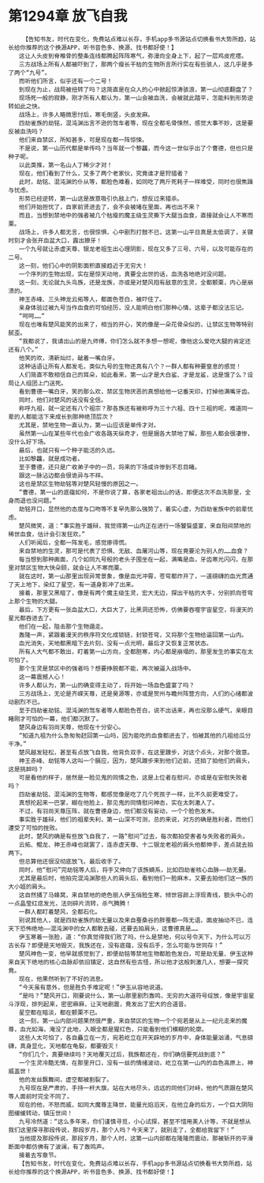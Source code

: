 # 第1294章 放飞自我
        【告知书友，时代在变化，免费站点难以长存，手机app多书源站点切换看书大势所趋，站长给你推荐的这个换源APP，听书音色多、换源、找书都好使！】
       这让人头皮到脊椎骨的整条连线都腾起阵阵寒气，弥漫向全身上下，起了一层鸡皮疙瘩。
       三方战场上所有人都被吓到了，那两个瘦长干枯的生物所言所行实在有些骇人，这几乎是多了两个“九号”。
       而听他们所言，似乎还有一个二号！
       到现在为止，战局被扭转了吗？这简直是在众人的心中掀起惊涛骇浪，第一山彻底翻盘了？
       现场死一般的寂静，刚才所有人都认为，第一山会被血洗，会被就此踏平，怎能料到形势逆转如此之快。
       战场上，许多人略微思忖后，寒毛倒竖，头皮发麻。
       四劫雀族的劫铭，混沌渊出言不逊的驾车者等，现在全都毛骨悚然，感觉大事不妙，这是要反被血洗吗？
       他们来自禁区，所知甚多，可是现在都一阵惊悚。
       不是说，第一山历代都是单传吗？当年就一个黎龘，而今这一世似乎出了个曹德，但也只是种子呢。
       以此类推，第一名山人丁稀少才对！
       现在，他们看到了什么，又多了两个老家伙，究竟谁才是狩猎者？
       此时，劫铭、混沌渊的仆从等，都脸色难看，如同吃了两斤死耗子一样难受，同时也很焦躁与忧虑。
       形势已经逆转，第一山这是故意吸引仇敌上门，想反过来猎杀。
       他们开始担忧了，自家前贤进去了，会不会被堵在里面，再也出不来？
       而且，当想到禁地中的强者被几个枯瘦的魔主级生灵撕下大腿当血食，直接就会让人不寒而栗。
       战场上，许多人都无言，也很惊惧，心中剧烈打鼓不已，这第一山平日真是太低调了，关键时刻才会张开血盆大口，露出獠牙！
       一个九号就让赤虚天尊、银龙老祖生出心理阴影，现在又多了三号、六号，以及可能存在的二号。
       这一刻，他们心中的阴影面积直接趋近于无穷大！
       一个序列的生物出现，实在是惊天动地，真要全出世的话，血洗各地绝对没问题。
       这一刻，无论就九头鸟族，还是龙族，亦或是对楚风抱有敌意的生灵，全都颤栗，内心是崩溃的。
       神王赤峰、三头神龙云拓等人，都面色苍白，被吓住了。
       亲身体验过被九号当作血食的可怕经历，没人能明白他们那种心情，这辈子都没法忘记。
       “呵呵……”
       现在也唯有楚风能笑的出来了，相当的开心，笑的像是一朵花骨朵似的，让禁区生物等特别腻歪。
       “我都说了，我请出山的是九师傅，你们怎么就不多想一想呢，像他这么爱吃大腿的肯定还还有八个。”
       他笑的欢，清新灿烂，龇着一嘴白牙。
       这种话语让所有人都发毛，类似九号的生物还真有八个？一群人都有种要窒息的感觉！
       人们简直不敢相信自己的耳朵，如此看来，第一山才是大白鲨、才是龙鲨，这是饿了么？设局让人组团上门送死。
       看到曹德一嘴白牙，笑的那么欢，禁区生物厌恶的真想给他一记番天印，打掉他满嘴牙齿。
       同时，他们对楚风的话没有全信。
       称呼九祖，就一定还有八个祖宗？那各族还有被称呼为三十六祖、四十三祖的呢，难道同一辈的人都能活下来成长到那种绝顶层次？
       尤其是，禁地生物一直认为，第一山应该是单传才对。
       虽然第一山在某些年代也会广收各路天纵奇才，但是据各大禁地了解，那些人都会很凄惨，没什么好下场。
       最后，也就只有一个种子能活的久远。
       比如黎龘，就是成功者。
       至于曹德，还只是广收弟子中的一员，将来的下场或许惨到不忍目睹。
       跟这一脉沾边都会很诡异与不祥。
       这也是禁区生物劫铭等对楚风轻慢的原因之一。
       “曹德，第一山的底蕴如何，不是你说了算，各家老祖出山的话，即便这次不血洗那里，全身而退也没问题。”
       劫铭开口，显然他的态度与口吻等不复早先那么强势了，着实心虚，为四劫雀族中的前辈忧虑。
       楚风微笑，道：“事实胜于雄辩，我觉得第一山内正在进行一场饕餮盛宴，来自阳间禁地的稀世血食，估计会引发狂欢。”
       人们听闻后，全都一阵发毛，感觉瘆得慌。
       来自禁地的生灵，那可是代表了恐惧、无敌、血屠河山等，现在竟要沦为别人的……血食？
       每当想到那种画面，几个如同九号般的老头子围坐在一起，满嘴是血，牙齿寒光闪闪，在那里对禁区生物大快朵颐，就会让人不寒而栗。
       就在这时，第一山那里出现异常景象，像是血光冲霄，苍穹都炸开了，一道磅礴的血光贯通了天上地下，染红了星空，有一道身影冲了出来。
       接着，那里又黑暗了，像是有两个魔主级生灵，宏大无边，探出干枯的大手，分别抓向苍穹上那个生物的大腿。
       最后，下方更有一张血盆大口，大巨大了，比黑洞还恐怖，仿佛要吞噬宇宙星空，将漫天的星光都吞进去了。
       他们在一起，阻击那个生物遁走。
       轰隆一声，紧跟着漫天的秩序符文化成锁链，封锁苍穹，又将那个生物给逼回第一山内。
       血光消失，天地都黑暗下去片刻，没有一点光明，最后才又恢复正常状态。
       所有人大气都不敢出，盯着第一山方向，全都胆寒，内心都是崩塌的，那里发生的事实在太可怕了。
       那个生灵是禁区中的强者吗？想要挣脱都不能，再次被逼入战场中。
       这一幕震撼人心！
       许多人都认为，第一山的确变得主动了，将开始一场血色盛宴了吗？
       三方战场上，无论是齐嵘天尊，还是昊源等，亦或是贺州与瞻州阵营方向，人们的心绪都波动剧烈不已。
       至于四劫雀劫铭、混沌渊的驾车者等人都脸色苍白，说不出话来，再也没那么硬气，亲眼目睹刚才可怕的一幕，他们都沉默了。
       楚风身边有羽尚天尊，他现在十分安心。
       “知道九祖为什么急匆匆赶回第一山吗，因为能吃的血食都进去了，怕被其他的几祖给瓜分干净。”
       楚风越发轻松，甚至有点放飞自我，他背负双手，在这里踱步，对这个点头，对那个致意。
       神王赤峰、劫铭等人这叫一个膈应，因为，楚风踱步来到他们近前，还拍了拍他们的肩头，这是挑衅吗？
       可是看他的样子，居然是一脸见鬼的同情之色，这是上位者在慰问，亦或是在安慰失败者吗？
       四劫雀劫铭、混沌渊的生物等，都感觉像是吃了几个死孩子一样，比不久前更难受了。
       真想抡起来一巴掌，糊在他脸上，那见鬼的同情慰问神态，实在太刺激人了。
       不过，有羽尚天尊压阵，就在曹德身边，他们都没有妄动，一个个脸色发木。
       事实胜于雄辩，他们的祖辈失利，第一山深不可测，总的来说，对方的确是胜利者，而他们遭受了可怕的挫败。
       此时，楚风的确是有些放飞自我了，一路“慰问”过去，每次都拍受害者与失败者的肩头。
       云拓、鲲龙、神王赤峰也就罢了，连赤虚天尊、十二银龙老祖的肩头他都伸手，差点就去拍两下。
       但总算他还很没彻底放飞，最后收手了。
       同时，他“慰问”完劫铭等人后，将手又伸向了该族嫡系，比如四劫雀核心血脉——劫无量。
       尤其是最后时，他拍完混沌渊那些人的肩头后，看到他们一脸麻木，又要去拍他们这一族的大小姐的肩头。
       这自然捅了马蜂窝，来自禁地的绝色丽人伊玉俏脸生寒，倾世容颜上浮现青线，额头中心的一点晶莹红痣发光，法则碎片流转，杀气腾腾！
       一群人都盯着楚风，全都石化。
       别说其他人，就是四劫雀族的劫无量以及来自蚕桑谷的胖蚕都一阵无语，面皮抽动不已，连天下恐怖绝地——混沌渊中的女人都敢去碰，还要去拍肩头，这曹德真是……
       伊玉寒着一张脸，道：“你真觉得我们败了吗，什么是禁地，何以号令天下，为什么可以万古长存？即便是天地毁灭，我族还在，没有底蕴，没有后手，怎么可能与世同存！”
       楚风神色一变，他早就感觉到了，即便劫铭等禁地生物都脸色发白，可是劫无量、伊玉这种来自天下绝地的核心血脉却依旧镇定，这自然有些古怪，所以他才这般刺激几人，想要一探究竟。
       现在，他果然听到了不好的消息。
       “今天虽有意外，但是胜负手难定呢！”伊玉从容地说道。
       “是吗？”楚风开口，刚要说什么，第一山那里剧烈轰鸣，无穷的大道符号绽放，像是宇宙星斗浮现，排列起来，密密麻麻，让天地剧震，竟发出了宏大的合道音。
       星空都在暗淡，都在颤栗不已。
       这一刻，第一山内部问题果然很严重，来自禁区的生物一个个宛若是从上一纪元走来的魔尊，血光如海，淹没了此地，入眼全都是猩红色，只能看到他们模糊的轮廓。
       这些人太可怕了，各自矗立在一方，宛若屹立在开天辟地的岁月中，身体能量汹涌，气息磅礴，真身显化，天地都在龟裂，都要毁灭！
       “你们几个，真要继续吗？天地覆灭过后，我族都还在，你们确信要死战到底？”
       一个生灵冷酷无情，在那里开口，没有一丝的情绪波动，屹立在第一山内的血色高原上，神威盖世！
       他的发丝飘舞间，虚空都被割裂了。
       九号现在是严肃的，手持一杆大旗，站在大地尽头，远远的同他们对峙，他的气质跟在楚风等人面前时完全不同了。
       现在的他，不怒而威，如同大魔尊主降世，能量光焰滔天，在他立身的后方，一个巨大阴阳图缓缓转动，镇压世间！
       九号冷然道：“这么多年来，你们谨慎寻觅，小心试探，甚至不惜用美人计等，不就是想从我们这里探寻那段传说，那段岁月，那个人吗？今天来了，就别走了，全都给我留下！”
       当他提及那段传说，那段岁月，那个人时，这第一山内部都在隆隆而震动，那被斩开的平滑断面中都仿佛有了波澜，有了轰鸣声。
       接着去写章节。
       【告知书友，时代在变化，免费站点难以长存，手机app多书源站点切换看书大势所趋，站长给你推荐的这个换源APP，听书音色多、换源、找书都好使！】